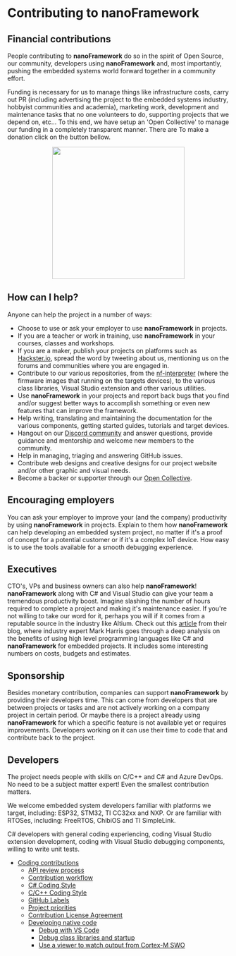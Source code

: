 # Contributing to **nanoFramework**

## Financial contributions

People contributing to **nanoFramework** do so in the spirit of Open Source, our community, developers using **nanoFramework** and, most importantly, pushing the embedded systems world forward together in a community effort.

Funding is necessary for us to manage things like infrastructure costs, carry out PR (including advertising the project to the embedded systems industry, hobbyist communities and academia), marketing work, development and maintenance tasks that no one volunteers to do, supporting projects that we depend on, etc... To this end, we have setup an 'Open Collective' to manage our funding in a completely transparent manner. There are 
To make a donation click on the button bellow.

<div align="center">
  <a href="https://opencollective.com/nanoframework/donate" target="_blank">
    <img src="https://opencollective.com/nanoframework/donate/button@2x.png?color=blue" width=300 />
  </a>
</div>

## How can I help?

Anyone can help the project in a number of ways:

- Choose to use or ask your employer to use **nanoFramework** in projects.
- If you are a teacher or work in training, use **nanoFramework** in your courses, classes and workshops.
- If you are a maker, publish your projects on platforms such as [Hackster.io](https://www.hackster.io/nanoframework), spread the word by tweeting about us, mentioning us on the forums and communities where you are engaged in.
- Contribute to our various repositories, from the [nf-interpreter](https://github.com/nanoframework/nf-interpreter) (where the firmware images that running on the targets devices), to the various class libraries, Visual Studio extension and other various utilities.
- Use **nanoFramework** in your projects and report back bugs that you find and/or suggest better ways to accomplish something or even new features that can improve the framework.
- Help writing, translating and maintaining the documentation for the various components, getting started guides, tutorials and target devices.
- Hangout on our [Discord community](https://discord.gg/gCyBu8T) and answer questions, provide guidance and mentorship and welcome new members to the community.
- Help in managing, triaging and answering GitHub issues.
- Contribute web designs and creative designs for our project website and/or other graphic and visual needs.
- Become a backer or supporter through our [Open Collective](https://opencollective.com/nanoframework).

## Encouraging employers

You can ask your employer to improve your (and the company) productivity  by using **nanoFramework** in projects. Explain to them how **nanoFramework** can help developing an embedded system project, no matter if it's a proof of concept for a potential customer or if it's a complex IoT device. How easy is to use the tools available for a smooth debugging experience.

## Executives

CTO's, VPs and business owners can also help **nanoFramework**!
**nanoFramework** along with C# and Visual Studio can give your team a tremendous productivity boost. Imagine slashing the number of hours required to complete a project and making it's maintenance easier.
If you're not willing to take our word for it, perhaps you will if it comes from a reputable source in the industry like Altium. Check out this [article](https://resources.altium.com/pcb-design-blog/high-level-programming-languages-for-embedded-projects) from their blog, where industry expert Mark Harris goes through a deep analysis on the benefits of using high level programming languages like C# and **nanoFramework** for embedded projects. It includes some interesting numbers on costs, budgets and estimates.

## Sponsorship

Besides monetary contribution, companies can support **nanoFramework** by providing their developers time. This can come from developers that are between projects or tasks and are not actively working on a company project in certain period. Or maybe there is a project already using **nanoFramework** for which a specific feature is not available yet or requires improvements. Developers working on it can use their time to code that and contribute back to the project.

## Developers

The project needs people with skills on C/C++ and C# and Azure DevOps. No need to be a subject matter expert! Even the smallest contribution matters.

We welcome embedded system developers familiar with platforms we target, including: ESP32, STM32, TI CC32xx and NXP. Or are familiar with RTOSes, including: FreeRTOS, ChibiOS and TI SimpleLink.

C# developers with general coding experiencing, coding Visual Studio extension development, coding with Visual Studio debugging components, willing to write unit tests.

- [Coding contributions](coding-contributions.md)
  - [API review process](api-review-process.md)
  - [Contribution workflow](contributing-workflow.md)
  - [C# Coding Style](cs-coding-style.md)
  - [C/C++ Coding Style](cxx-coding-style.md)
  - [GitHub Labels](labels.md)
  - [Project priorities](project-priorities.md)
  - [Contribution License Agreement](cla.md)
  - [Developing native code](developing-native/)
    - [Debug with VS Code](developing-native/vscode-debug-instructions.md)
    - [Debug class libraries and startup](developing-native/debugging-class-libraries.md)
    - [Use a viewer to watch output from Cortex-M SWO](developing-native/arm-swo.md)
